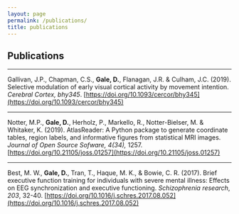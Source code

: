 ```yaml
---
layout: page
permalink: /publications/
title: publications
---
```



## Publications

---
Gallivan, J.P., Chapman, C.S., <b>Gale, D.</b>, Flanagan, J.R. & Culham, J.C. (2019). Selective modulation of early visual cortical activity by movement intention. *Cerebral Cortex, bhy345*. [https://doi.org/10.1093/cercor/bhy345](https://doi.org/10.1093/cercor/bhy345)

---
Notter, M.P., <b>Gale, D.</b>, Herholz, P., Markello, R., Notter-Bielser, M. & Whitaker, K. (2019). AtlasReader: A Python package to generate coordinate tables, region labels, and informative figures from statistical MRI images. <i>Journal of Open Source Sofware, 4(34),</i> 1257. [https://doi.org/10.21105/joss.01257](https://doi.org/10.21105/joss.01257)


---
Best, M. W., <b>Gale, D.</b>, Tran, T., Haque, M. K., & Bowie, C. R. (2017). Brief executive function training for individuals with severe mental illness: Effects on EEG synchronization and executive functioning. <i>Schizophrenia research</i>, <i>203</i>, 32-40. [https://doi.org/10.1016/j.schres.2017.08.052](https://doi.org/10.1016/j.schres.2017.08.052)